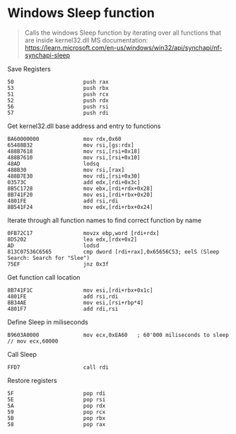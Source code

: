 # Windows Sleep function

> Calls the windows Sleep function by iterating over all functions that are inside kernel32.dll
> MS documentation: https://learn.microsoft.com/en-us/windows/win32/api/synchapi/nf-synchapi-sleep

Save Registers

	50						push rax
	53 						push rbx
	51 						push rcx
	52 						push rdx
	56 						push rsi
	57 						push rdi

Get kernel32.dll base address and entry to functions

	BA60000000 				mov rdx,0x60
	65488B32 				mov rsi,[gs:rdx]
	488B7618 				mov rsi,[rsi+0x18]
	488B7610 				mov rsi,[rsi+0x10]
	48AD 					lodsq
	488B30 					mov rsi,[rax]
	488B7E30 				mov rdi,[rsi+0x30]
	03573C 					add edx,[rdi+0x3c]
	8B5C1728 				mov ebx,[rdi+rdx+0x28]
	8B741F20 				mov esi,[rdi+rbx+0x20]
	4801FE 					add rsi,rdi
	8B541F24 				mov edx,[rdi+rbx+0x24]

Iterate through all function names to find correct function by name

	0FB72C17 				movzx ebp,word [rdi+rdx]
	8D5202 					lea edx,[rdx+0x2]
	AD 						lodsd
	813C07536C6565 			cmp dword [rdi+rax],0x65656C53; eelS (Sleep Search: Search for "Slee")
	75EF 					jnz 0x3f

Get function call location

	8B741F1C 				mov esi,[rdi+rbx+0x1c]
	4801FE 					add rsi,rdi
	8B34AE 					mov esi,[rsi+rbp*4]
	4801F7 					add rdi,rsi

Define Sleep in miliseconds

	B9603A0000 				mov ecx,0xEA60   ; 60'000 miliseconds to sleep // mov ecx,60000

Call Sleep

	FFD7 					call rdi

Restore registers

	5F 						pop rdi
	5E 						pop rsi
	5A 						pop rdx
	59 						pop rcx
	5B 						pop rbx
	58 						pop rax

